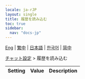 ```yaml
---
locale: ja-rJP
layout: single
title: 履歴を読み込む
toc: true
sidebar:
  nav: "docs-jp"
---
```

[Eng](/dancexr/menu/2025.4/chat/load_history) | [繁中](/tw/dancexr/menu/2025.4/chat/load_history) | [日本語](/jp/dancexr/menu/2025.4/chat/load_history) | [한국어](/kr/dancexr/menu/2025.4/chat/load_history) | [简中](/zh/dancexr/menu/2025.4/chat/load_history)

[チャット設定](../menu#チャット設定) > 履歴を読み込む



| Setting | Value | Description |
| :--- | --- | :--- |
